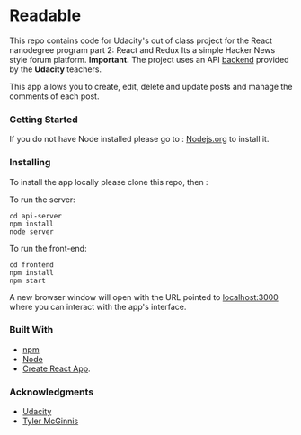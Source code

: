 # Readable

This repo contains code for Udacity's out of class project for the React nanodegree program part 2: React and Redux
Its a simple Hacker News style forum platform.
**Important.** The project uses an API [backend](https://github.com/udacity/reactnd-project-readable-starter) provided by the **Udacity** teachers.

This app allows you to create, edit, delete and update posts and manage the comments of each post.

### Getting Started

If you do not have Node installed please go to :
[Nodejs.org](https://nodejs.org/en/) to install it.


### Installing
To install the app locally please clone this repo, then :

To run the server:
```
cd api-server
npm install
node server
```
To run the front-end:
```
cd frontend
npm install
npm start
```
A new browser window will open with the URL pointed to [localhost:3000](http://localhost:3000/) where you can interact with the app's interface.

### Built With
* [npm](https://www.npmjs.com/)
* [Node](https://nodejs.org/en/)
* [Create React App](https://github.com/facebookincubator/create-react-app).

### Acknowledgments
* [Udacity](https://www.udacity.com/)
* [Tyler McGinnis](https://twitter.com/tylermcginnis33)


